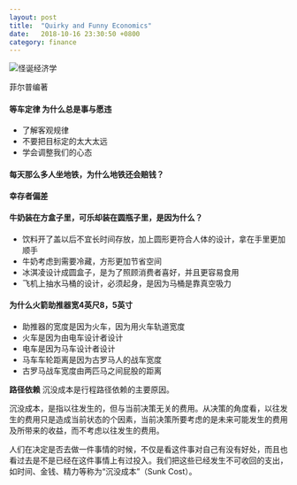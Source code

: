 ```yaml
---
layout: post
title:  "Quirky and Funny Economics"
date:   2018-10-16 23:30:50 +0800
category: finance
---
```

![怪诞经济学](http://image4.suning.cn/uimg/b2c/newcatentries/0070091573-000000000615549002_5_800x800.jpg)

菲尔普编著

#### 等车定律 为什么总是事与愿违

- 了解客观规律
- 不要把目标定的太大太远
- 学会调整我们的心态


#### 每天那么多人坐地铁，为什么地铁还会赔钱？

**幸存者偏差**

#### 牛奶装在方盒子里，可乐却装在圆瓶子里，是因为什么？

- 饮料开了盖以后不宜长时间存放，加上圆形更符合人体的设计，拿在手里更加顺手
- 牛奶考虑到需要冷藏，方形更加节省空间
- 冰淇凌设计成圆盒子，是为了照顾消费者喜好，并且更容易食用
- 飞机上抽水马桶的设计，必须起身，是因为马桶是靠真空吸力


#### 为什么火箭助推器宽4英尺8，5英寸

- 助推器的宽度是因为火车，因为用火车轨道宽度
- 火车是因为由电车设计者设计
- 电车是因为马车设计者设计
- 马车车轮距离是因为古罗马人的战车宽度
- 古罗马战车宽度由两匹马之间屁股的距离

**路径依赖** 沉没成本是行程路径依赖的主要原因。 

沉没成本，是指以往发生的，但与当前决策无关的费用。从决策的角度看，以往发生的费用只是造成当前状态的个因素，当前决策所要考虑的是未来可能发生的费用及所带来的收益，而不考虑以往发生的费用。 

人们在决定是否去做一件事情的时候，不仅是看这件事对自己有没有好处，而且也看过去是不是已经在这件事情上有过投入。我们把这些已经发生不可收回的支出，如时间、金钱、精力等称为“沉没成本”（Sunk Cost）。




